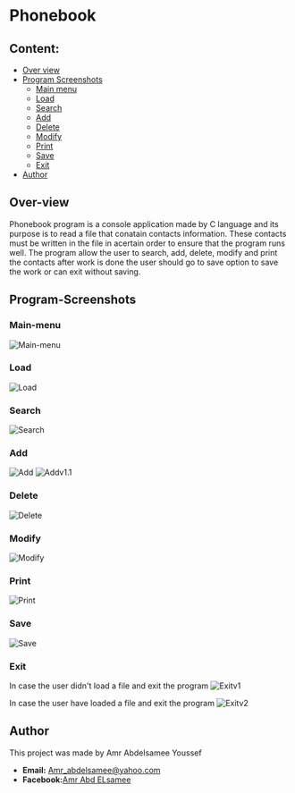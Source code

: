 # Phonebook

## Content:
- [Over view](#Over-view)
- [Program Screenshots](#Program-Screenshots)
  - [Main menu](#Main-menu)
  - [Load](#Load)
  - [Search](#Search)
  - [Add](#Add)
  - [Delete](#Delete)
  - [Modify](#Modify)
  - [Print](#Print)
  - [Save](#Save)
  - [Exit](#Exit)
- [Author](#Author)


## Over-view
 Phonebook program is a console application made by C language and its purpose is to read a file that conatain contacts information.
 These contacts must be written in the file in acertain order to ensure that the program runs well.
 The program allow the user to search, add, delete, modify and print the contacts after work is done 
 the user should go to save option to save the work or can exit without saving.

 ## Program-Screenshots

### Main-menu
<img src="https://github.com/Amr-abdelsamee/Phonebook/blob/main/src/screenshots/main%20menu.png" alt="Main-menu"/>

### Load
<img src="https://github.com/Amr-abdelsamee/Phonebook/blob/main/src/screenshots/load.png" alt="Load"/>

### Search
<img src="https://github.com/Amr-abdelsamee/Phonebook/blob/main/src/screenshots/search.png" alt="Search"/>

### Add
<img src="https://github.com/Amr-abdelsamee/Phonebook/blob/main/src/screenshots/add%201.png" alt="Add"/>

<img src="https://github.com/Amr-abdelsamee/Phonebook/blob/main/src/screenshots/add%201.1.png" alt="Addv1.1"/>

### Delete
<img src="https://github.com/Amr-abdelsamee/Phonebook/blob/main/src/screenshots/delete.png" alt="Delete"/>

### Modify
<img src="https://github.com/Amr-abdelsamee/Phonebook/blob/main/src/screenshots/modify.png" alt="Modify"/>

### Print
<img src="https://github.com/Amr-abdelsamee/Phonebook/blob/main/src/screenshots/print.png" alt="Print"/>

### Save
<img src="https://github.com/Amr-abdelsamee/Phonebook/blob/main/src/screenshots/save.png" alt="Save"/>

### Exit
In case the user didn't load a file and exit the program
<img src="https://github.com/Amr-abdelsamee/Phonebook/blob/main/src/screenshots/exit%20v1.png" alt="Exitv1"/>

In case the user have loaded a file and exit the program
<img src="https://github.com/Amr-abdelsamee/Phonebook/blob/main/src/screenshots/exit%20v2.png" alt="Exitv2"/>



## Author
This project was made by Amr Abdelsamee Youssef

- **Email:** Amr_abdelsamee@yahoo.com
- **Facebook:**[Amr Abd ELsamee](https://www.facebook.com/Amr.Abdelsame3/)